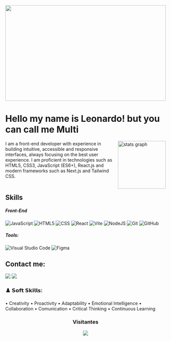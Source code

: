 <img src='https://i.pinimg.com/736x/df/15/68/df1568f9780f29bb987ef40da64b7170.jpg'  height='300' width=100% >

# Hello my name is Leonardo! but you can call me Multi
<div>
   <img align='right' src="https://github-readme-stats.vercel.app/api?username=leonardoMulti&hide_title=false&hide_rank=false&show_icons=true&include_all_commits=true&count_private=true&disable_animations=false&theme=dark&locale=en&hide_border=false&order=1" height="150" alt="stats graph"  />  
    I am a front-end developer with experience in building intuitive, accessible and responsive interfaces, always focusing on the best user experience. I am proficient in technologies such as HTML5, CSS3, JavaScript (ES6+), React.js and modern frameworks such as Next.js and Tailwind CSS.
</div>

<br>

## Skills

##### Front-End

![JavaScript](https://img.shields.io/badge/-JavaScript-333333?style=flat&logo=javascript)
![HTML5](https://img.shields.io/badge/-HTML5-333333?style=flat&logo=HTML5)
![CSS](https://img.shields.io/badge/-CSS-333333?style=flat&logo=CSS3&logoColor=1572B6)
![React](https://img.shields.io/badge/-React-333333?style=flat&logo=react)
![Vite](https://img.shields.io/badge/vite-333333?style=flat&logo=vite&logoColor=%23646CFF)
![NodeJS](https://img.shields.io/badge/node.js-333333?style=flat&logo=node.js&logoColor=6DA55F)
![Git](https://img.shields.io/badge/-Git-333333?style=flat&logo=git)
![GitHub](https://img.shields.io/badge/-GitHub-333333?style=flat&logo=github)

##### Tools:

![Visual Studio Code](https://img.shields.io/badge/-Visual%20Studio%20Code-333333?style=flat&logo=visual-studio-code&logoColor=007ACC)
![Figma](https://img.shields.io/badge/-Figma-333333?style=flat&logo=figma&logoColor=007ACC)


## Contact me: 
<div align="left">
  <a href="https://www.instagram.com/leo_nardo.c.a" target="_blank"><img src="https://img.shields.io/badge/-Instagram-%23E4405F?style=for-the-badge&logo=instagram&logoColor=white" target="_blank"></a>
  <a href="https://www.linkedin.com/in/leonardo-alves-multi/" target="_blank"><img src="https://img.shields.io/badge/-LinkedIn-%230077B5?style=for-the-badge&logo=linkedin&logoColor=white" target="_blank"></a> 
</div>

### ♟️ 𝗦𝗼𝗳𝘁 𝗦𝗸𝗶𝗹𝗹𝘀:

• Creativity
• Proactivity
• Adaptability
• Emotional Intelligence
• Collaboration
• Comunication
• Critical Thinking
• Continuous Learning


### <p align="center"> Visitantes</p>
<div align="center">
  <img src="https://profile-counter.glitch.me/leonardoMulti/count.svg?"  />
</div>
